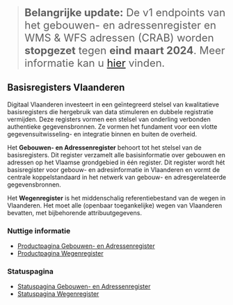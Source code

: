 ><font size="5">**Belangrijke update:** De v1 endpoints van het gebouwen- en adressenregister en WMS & WFS adressen (CRAB) worden **stopgezet** tegen **eind maart 2024**. Meer informatie kan u [hier](https://vlaamseoverheid.atlassian.net/wiki/spaces/AGB/pages/6544655660/Stopzetting+producten+CRAB+gebouwen-+en+adressenregister) vinden.</font>

## Basisregisters Vlaanderen

Digitaal Vlaanderen investeert in een geïntegreerd stelsel van kwalitatieve basisregisters die hergebruik van data stimuleren en dubbele registratie vermijden. Deze registers vormen een stelsel van onderling verbonden authentieke gegevensbronnen. Ze vormen het fundament voor een vlotte gegevensuitwisseling- en integratie binnen en buiten de overheid.

Het **Gebouwen- en Adressenregister** behoort tot het stelsel van de basisregisters. Dit register verzamelt alle basisinformatie over gebouwen en adressen op het Vlaamse grondgebied in één register. Dit register wordt hét basisregister voor gebouw- en adresinformatie in Vlaanderen en vormt de centrale koppelstandaard in het netwerk van gebouw- en adresgerelateerde gegevensbronnen.

Het **Wegenregister** is het middenschalig referentiebestand van de wegen in Vlaanderen. Het moet alle (openbaar toegankelijke) wegen van Vlaanderen bevatten, met bijbehorende attribuutgegevens.

### Nuttige informatie

* [Productpagina Gebouwen- en Adressenregister][1]
* [Productpagina Wegenregister][2]

### Statuspagina
    
* [Statuspagina Gebouwen- en Adressenregister][3]
* [Statuspagina Wegenregister][4]


[1]:https://www.vlaanderen.be/digitaal-vlaanderen/onze-oplossingen/gebouwen-en-adressenregister
[2]:https://www.vlaanderen.be/digitaal-vlaanderen/onze-oplossingen/wegenregister
[3]:https://www.vlaanderen.be/digitaal-vlaanderen/status/status-overzicht?product=Gebouwen-%20en%20Adressenregister
[4]:https://www.vlaanderen.be/digitaal-vlaanderen/status/status-overzicht?product=Wegenregister
[5]:https://www.vlaanderen.be/digitaal-vlaanderen/agenda/evenementen/gebouwen-en-adressenregister
